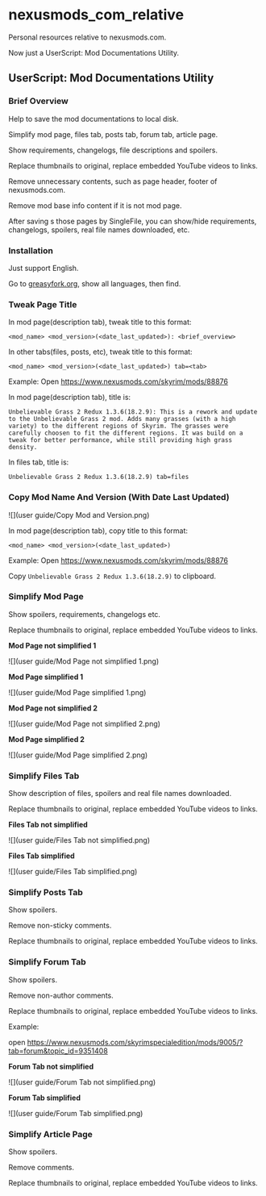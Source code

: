 # nexusmods_com_relative

Personal resources relative to nexusmods.com.

Now just a UserScript: Mod Documentations Utility.

## UserScript: Mod Documentations Utility

### Brief Overview

Help to save the mod documentations to local disk.

Simplify mod page, files tab, posts tab, forum tab, article page.

Show requirements, changelogs, file descriptions and spoilers.

Replace thumbnails to original, replace embedded YouTube videos to links.

Remove unnecessary contents, such as page header, footer of nexusmods.com. 

Remove mod base info content if it is not mod page.

After saving s those pages by SingleFile, you can show/hide requirements, changelogs, spoilers, real file names downloaded, etc.

### Installation

Just support English.

Go to [greasyfork.org](https://greasyfork.org/scripts/by-site/nexusmods.com?filter_locale=0), show all languages, then find.

### Tweak Page Title

In mod page(description tab), tweak title to this format: 

`<mod_name> <mod_version>(<date_last_updated>): <brief_overview>`

In other tabs(files, posts, etc), tweak title to this format: 

`<mod_name> <mod_version>(<date_last_updated>) tab=<tab>`



Example: Open https://www.nexusmods.com/skyrim/mods/88876

In mod page(description tab), title is:

```text
Unbelievable Grass 2 Redux 1.3.6(18.2.9): This is a rework and update to the Unbelievable Grass 2 mod. Adds many grasses (with a high variety) to the different regions of Skyrim. The grasses were carefully choosen to fit the different regions. It was build on a tweak for better performance, while still providing high grass density.
```

In files tab, title is:

```text
Unbelievable Grass 2 Redux 1.3.6(18.2.9) tab=files
```

### Copy Mod Name And Version (With Date Last Updated)

![](user guide/Copy Mod and Version.png)

In mod page(description tab), copy title to this format: 

`<mod_name> <mod_version>(<date_last_updated>)`

Example: Open https://www.nexusmods.com/skyrim/mods/88876

Copy `Unbelievable Grass 2 Redux 1.3.6(18.2.9)` to clipboard.

### Simplify Mod Page

Show spoilers, requirements, changelogs etc.

Replace thumbnails to original, replace embedded YouTube videos to links.

**Mod Page not simplified 1**

![](user guide/Mod Page not simplified 1.png)


**Mod Page simplified 1**

![](user guide/Mod Page simplified 1.png)


**Mod Page not simplified 2**

![](user guide/Mod Page not simplified 2.png)


**Mod Page simplified 2**

![](user guide/Mod Page simplified 2.png)



### Simplify Files Tab

Show description of files, spoilers and real file names downloaded.

Replace thumbnails to original, replace embedded YouTube videos to links.



**Files Tab not simplified**

![](user guide/Files Tab not simplified.png)



**Files Tab simplified**

![](user guide/Files Tab simplified.png)

### Simplify Posts Tab

Show spoilers.

Remove non-sticky comments.

Replace thumbnails to original, replace embedded YouTube videos to links.

### Simplify Forum Tab

Show spoilers.

Remove non-author comments.

Replace thumbnails to original, replace embedded YouTube videos to links.



Example: 

open https://www.nexusmods.com/skyrimspecialedition/mods/9005/?tab=forum&topic_id=9351408



**Forum Tab not simplified**

![](user guide/Forum Tab not simplified.png)

**Forum Tab simplified**

![](user guide/Forum Tab simplified.png)

### Simplify Article Page

Show spoilers.

Remove comments.

Replace thumbnails to original, replace embedded YouTube videos to links.

